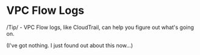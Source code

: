 # VPC Flow Logs

/Tip/ - VPC Flow logs, like CloudTrail, can help you figure out what's going on.

(I've got nothing. I just found out about this now...)